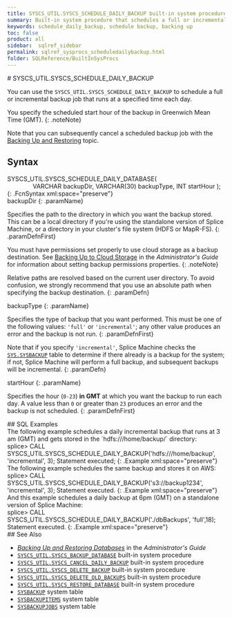 ```yaml
---
title: SYSCS_UTIL.SYSCS_SCHEDULE_DAILY_BACKUP built-in system procedure
summary: Built-in system procedure that schedules a full or incremental database backup to run at a specified time daily.
keywords: schedule_daily_backup, schedule backup, backing up
toc: false
product: all
sidebar:  sqlref_sidebar
permalink: sqlref_sysprocs_scheduledailybackup.html
folder: SQLReference/BuiltInSysProcs
---
```

<section>
<div class="TopicContent" data-swiftype-index="true" markdown="1">
# SYSCS_UTIL.SYSCS_SCHEDULE_DAILY_BACKUP

You can use the `SYSCS_UTIL.SYSCS_SCHEDULE_DAILY_BACKUP` to schedule a
full or incremental backup job that runs at a specified time each day.

You specify the scheduled start hour of the backup in Greenwich Mean
Time (GMT).
{: .noteNote}

Note that you can subsequently cancel a scheduled backup job with the [Backing Up and Restoring](onprem_admin_backingup.html) topic.

## Syntax

<div class="fcnWrapperWide" markdown="1">
    SYSCS_UTIL.SYSCS_SCHEDULE_DAILY_DATABASE(
                   VARCHAR backupDir,
                   VARCHAR(30) backupType,
                   INT startHour
                   );
{: .FcnSyntax xml:space="preserve"}

</div>
<div class="paramList" markdown="1">
backupDir
{: .paramName}

Specifies the path to the directory in which you want the backup stored.
This can be a local directory if you're using the standalone version of
Splice Machine, or a directory in your cluster's file system (HDFS or
MapR-FS).
{: .paramDefnFirst}

You must have permissions set properly to use cloud storage as a backup
destination. See [Backing Up to Cloud
Storage](onprem_admin_backingup.html#Backing) in the *Administrator's
Guide* for information about setting backup permissions properties.
{: .noteNote}

Relative paths are resolved based on the current user directory. To
avoid confusion, we strongly recommend that you use an absolute path
when specifying the backup destination.
{: .paramDefn}

backupType
{: .paramName}

Specifies the type of backup that you want performed. This must be one
of the following values: `'full'` or `'incremental'`; any other value
produces an error and the backup is not run.
{: .paramDefnFirst}

Note that if you specify `'incremental'`, Splice Machine checks the &nbsp;  [`SYS.SYSBACKUP`](sqlref_systables_sysbackup.html) table to determine if
there already is a backup for the system; if not, Splice Machine will
perform a full backup, and subsequent backups will be incremental.
{: .paramDefn}

startHour
{: .paramName}

Specifies the hour (`0-23`) **in GMT** at which you want the backup to
run each day. A value less than `0` or greater than `23` produces an
error and the backup is not scheduled.
{: .paramDefnFirst}

</div>
## SQL Examples

<div markdown="1">
The following example schedules a daily incremental backup that runs at
3 am (GMT) and gets stored in the `hdfs:///home/backup/` directory:

<div class="preWrapperWide" markdown="1">
    splice> CALL SYSCS_UTIL.SYSCS_SCHEDULE_DAILY_BACKUP('hdfs:///home/backup', 'incremental', 3);
    Statement executed;
{: .Example xml:space="preserve"}

</div>
The following example schedules the same backup and stores it on AWS:

<div class="preWrapperWide" markdown="1">
    splice> CALL SYSCS_UTIL.SYSCS_SCHEDULE_DAILY_BACKUP('s3://backup1234', 'incremental', 3);
    Statement executed.
{: .Example xml:space="preserve"}

</div>
</div>
And this example schedules a daily backup at 6pm (GMT) on a standalone
version of Splice Machine:

<div class="preWrapperWide" markdown="1">
    splice> CALL SYSCS_UTIL.SYSCS_SCHEDULE_DAILY_BACKUP('./dbBackups', 'full',18);
    Statement executed.
{: .Example xml:space="preserve"}

</div>
## See Also

* [*Backing Up and Restoring Databases*](onprem_admin_backingup.html) in
  the *Administrator's Guide*
* [`SYSCS_UTIL.SYSCS_BACKUP_DATABASE`](sqlref_sysprocs_backupdb.html)
  built-in system procedure
* [`SYSCS_UTIL.SYSCS_CANCEL_DAILY_BACKUP`](sqlref_sysprocs_canceldailybackup.html)
  built-in system procedure
* [`SYSCS_UTIL.SYSCS_DELETE_BACKUP`](sqlref_sysprocs_deletebackup.html)
  built-in system procedure
* [`SYSCS_UTIL.SYSCS_DELETE_OLD_BACKUPS`](sqlref_sysprocs_deletebackup.html)
  built-in system procedure
* [`SYSCS_UTIL.SYSCS_RESTORE_DATABASE`](sqlref_sysprocs_restoredb.html)
  built-in system procedure
* [`SYSBACKUP`](sqlref_systables_sysbackup.html) system table
* [`SYSBACKUPITEMS`](sqlref_systables_sysbackupitems.html) system table
* [`SYSBACKUPJOBS`](sqlref_systables_sysbackupjobs.html) system table

</div>
</section>

